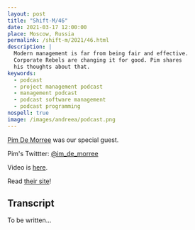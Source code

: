 ```yaml
---
layout: post
title: "Shift-M/46"
date: 2021-03-17 12:00:00
place: Moscow, Russia
permalink: /shift-m/2021/46.html
description: |
  Modern management is far from being fair and effective.
  Corporate Rebels are changing it for good. Pim shares
  his thoughts about that.
keywords:
  - podcast
  - project management podcast
  - management podcast
  - podcast software management
  - podcast programming
nospell: true
image: /images/andreea/podcast.png
---
```



[Pim De Morree](https://corporate-rebels.com/rebel/pim) was our special guest.

Pim's Twittter: [@im_de_morree](https://twitter.com/pim_de_morree)

Video is [here](https://youtu.be/VXbi5TXMsrY).

Read [their site](https://corporate-rebels.com/)!

## Transcript

To be written...